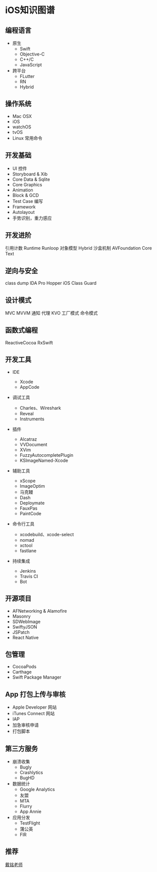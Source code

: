 # iOS知识图谱

## 编程语言
- 原生
	- Swift
	- Objective-C
	- C++/C
	- JavaScript
- 跨平台
	- FLutter
	- RN
	- Hybrid

## 操作系统
- Mac OSX
- iOS
- watchOS
- tvOS
- Linux 常用命令

## 开发基础
- UI 控件
- Storyboard & Xib
- Core Data & Sqlite
- Core Graphics
- Animation
- Block & GCD
- Test Case 编写
- Framework
- Autolayout
- 手势识别，重力感应

## 开发进阶
引用计数
Runtime
Runloop
对象模型
Hybrid
沙盒机制
AVFoundation
Core Text

## 逆向与安全
class dump
IDA Pro
Hopper
iOS Class Guard

## 设计模式
MVC
MVVM
通知
代理
KVO
工厂模式
命令模式

## 函数式编程
ReactiveCocoa
RxSwift

## 开发工具
-  IDE
	- Xcode
	- AppCode
	
-  调试工具
	- Charles、Wireshark
	- Reveal
	- Instruments
-  插件
	- Alcatraz
	- VVDocument
	- XVim
	- FuzzyAutocompletePlugin
	- KSImageNamed-Xcode
-  辅助工具
	- xScope
	- ImageOptim
	- 马克鳗
	- Dash
	- Deploymate
	- FauxPas
	- PaintCode
-  命令行工具
	- xcodebuild、xcode-select
	- nomad
	- xctool
	- fastlane
-  持续集成
	- Jenkins
	- Travis CI
	- Bot

## 开源项目
- AFNetworking & Alamofire
- Masonry
- SDWebImage
- SwiftyJSON
- JSPatch
- React Native

## 包管理
- CocoaPods
- Carthage
- Swift Package Manager

## App 打包上传与审核
- Apple Developer 网站
- iTunes Connect 网站
- IAP
- 加急审核申请
- 打包脚本

## 第三方服务
- 崩溃收集
	- Bugly
	- Crashlytics
	- BugHD
- 数据统计
	- Google Analytics
	- 友盟
	- MTA
	- Flurry
	- App Annie
- 应用分发
	- TestFlight
	- 蒲公英
	- FIR
  
## 推荐
[戴铭老师](https://ming1016.github.io/2019/07/29/ios-map/ "戴明老师")